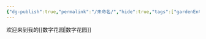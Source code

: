 ```yaml
---
{"dg-publish":true,"permalink":"/未命名/","hide":true,"tags":["gardenEntry"],"noteIcon":"","created":"2023-05-28T17:33:30.933+08:00","updated":"2023-05-28T19:53:08.976+08:00"}
---
```



欢迎来到我的[[数字花园\|数字花园]]
